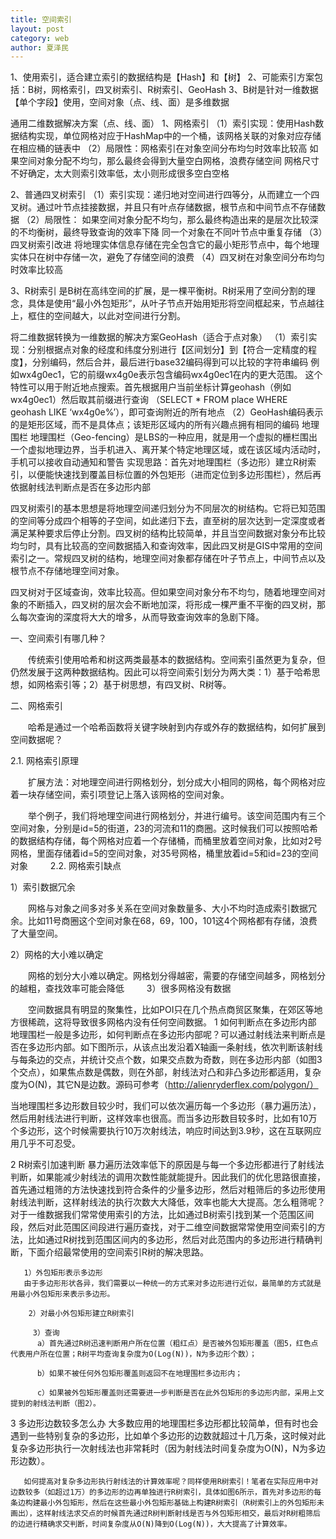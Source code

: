```yaml
---
title: 空间索引
layout: post
category: web
author: 夏泽民
---
```

1、使用索引，适合建立索引的数据结构是【Hash】和【树】 
2、可能索引方案包括：B树，网格索引，四叉树索引、R树索引、GeoHash 
3、B树是针对一维数据【单个字段】使用，空间对象（点、线、面）是多维数据
<!-- more -->
通用二维数据解决方案（点、线、面） 
1、网格索引 
（1）索引实现：使用Hash数据结构实现，单位网格对应于HashMap中的一个桶，该网格关联的对象对应存储在相应桶的链表中 
（2）局限性：网格索引在对象空间分布均匀时效率比较高 
如果空间对象分配不均匀，那么最终会得到大量空白网格，浪费存储空间 
网格尺寸不好确定，太大则索引效率低，太小则形成很多空白空格

2、普通四叉树索引 
（1）索引实现：递归地对空间进行四等分，从而建立一个四叉树。通过叶节点挂接数据，并且只有叶点存储数据，根节点和中间节点不存储数据 
（2）局限性： 
如果空间对象分配不均匀，那么最终构造出来的是层次比较深的不均衡树，最终导致查询的效率下降 
同一个对象在不同叶节点中重复存储 
（3）四叉树索引改进 
将地理实体信息存储在完全包含它的最小矩形节点中，每个地理实体只在树中存储一次，避免了存储空间的浪费 
（4）四叉树在对象空间分布均匀时效率比较高

3、R树索引 
是B树在高纬空间的扩展，是一棵平衡树。R树采用了空间分割的理念，具体是使用“最小外包矩形”，从叶子节点开始用矩形将空间框起来，节点越往上，框住的空间越大，以此对空间进行分割。

将二维数据转换为一维数据的解决方案GeoHash（适合于点对象） 
（1）索引实现：分别根据点对象的经度和纬度分别进行【区间划分】到【符合一定精度的程度】，分别编码，然后合并，最后进行base32编码得到可以比较的字符串编码 
例如wx4g0ec1，它的前缀wx4g0e表示包含编码wx4g0ec1在内的更大范围。 这个特性可以用于附近地点搜索。首先根据用户当前坐标计算geohash（例如wx4g0ec1）然后取其前缀进行查询 （SELECT * FROM place WHERE geohash LIKE ‘wx4g0e%’），即可查询附近的所有地点 
（2）GeoHash编码表示的是矩形区域，而不是具体点；该矩形区域内的所有兴趣点拥有相同的编码
地理围栏 
地理围栏（Geo-fencing）是LBS的一种应用，就是用一个虚拟的栅栏围出一个虚拟地理边界，当手机进入、离开某个特定地理区域，或在该区域内活动时，手机可以接收自动通知和警告 
实现思路：首先对地理围栏（多边形）建立R树索引，以便能快速找到覆盖目标位置的外包矩形（进而定位到多边形围栏），然后再依据射线法判断点是否在多边形内部

四叉树索引的基本思想是将地理空间递归划分为不同层次的树结构。它将已知范围的空间等分成四个相等的子空间，如此递归下去，直至树的层次达到一定深度或者满足某种要求后停止分割。四叉树的结构比较简单，并且当空间数据对象分布比较均匀时，具有比较高的空间数据插入和查询效率，因此四叉树是GIS中常用的空间索引之一。常规四叉树的结构，地理空间对象都存储在叶子节点上，中间节点以及根节点不存储地理空间对象。

四叉树对于区域查询，效率比较高。但如果空间对象分布不均匀，随着地理空间对象的不断插入，四叉树的层次会不断地加深，将形成一棵严重不平衡的四叉树，那么每次查询的深度将大大的增多，从而导致查询效率的急剧下降。

一、空间索引有哪几种？

　　传统索引使用哈希和树这两类最基本的数据结构。空间索引虽然更为复杂，但仍然发展于这两种数据结构。因此可以将空间索引划分为两大类：1）基于哈希思想，如网格索引等；2）基于树思想，有四叉树、R树等。
　　

二、网格索引

　　哈希是通过一个哈希函数将关键字映射到内存或外存的数据结构，如何扩展到空间数据呢？

2.1. 网格索引原理

　　扩展方法：对地理空间进行网格划分，划分成大小相同的网格，每个网格对应着一块存储空间，索引项登记上落入该网格的空间对象。

　　举个例子，我们将地理空间进行网格划分，并进行编号。该空间范围内有三个空间对象，分别是id=5的街道，23的河流和11的商圈。这时候我们可以按照哈希的数据结构存储，每个网格对应着一个存储桶，而桶里放着空间对象，比如对2号网格，里面存储着id=5的空间对象，对35号网格，桶里放着id=5和id=23的空间对象
　　
2.2. 网格索引缺点

1）索引数据冗余

　　网格与对象之间多对多关系在空间对象数量多、大小不均时造成索引数据冗余。比如11号商圈这个空间对象在68，69，100，101这4个网格都有存储，浪费了大量空间。

2）网格的大小难以确定

　　网格的划分大小难以确定。网格划分得越密，需要的存储空间越多，网格划分的越粗，查找效率可能会降低
　　
3）很多网格没有数据

　　空间数据具有明显的聚集性，比如POI只在几个热点商贸区聚集，在郊区等地方很稀疏，这将导致很多网格内没有任何空间数据。
1 如何判断点在多边形内部
      地理围栏一般是多边形，如何判断点在多边形内部呢？可以通过射线法来判断点是否在多边形内部。如下图所示，从该点出发沿着X轴画一条射线，依次判断该射线与每条边的交点，并统计交点个数，如果交点数为奇数，则在多边形内部（如图3个交点），如果焦点数是偶数，则在外部，射线法对凸和非凸多边形都适用，复杂度为O(N)，其它N是边数。源码可参考（http://alienryderflex.com/polygon/）
      
 当地理围栏多边形数目较少时，我们可以依次遍历每一个多边形（暴力遍历法），然后用射线法进行判断，这样效率也很高。而当多边形数目较多时，比如有10万个多边形，这个时候需要执行10万次射线法，响应时间达到3.9秒，这在互联网应用几乎不可忍受。
 
2 R树索引加速判断
       暴力遍历法效率低下的原因是与每一个多边形都进行了射线法判断，如果能减少射线法的调用次数性能就能提升。因此我们的优化思路很直接，首先通过粗筛的方法快速找到符合条件的少量多边形，然后对粗筛后的多边形使用射线法判断，这样射线法的执行次数大大降低，效率也能大大提高。怎么粗筛呢？对于一维数据我们常常使用索引的方法，比如通过B树索引找到某一个范围区间段，然后对此范围区间段进行遍历查找，对于二维空间数据常常使用空间索引的方法，比如通过R树找到范围区间内的多边形，然后对此范围内的多边形进行精确判断，下面介绍最常使用的空间索引R树的解决思路。

       1）外包矩形表示多边形
       由于多边形形状各异，我们需要以一种统一的方式来对多边形进行近似，最简单的方式就是用最小外包矩形来表示多边形。
       
        2）对最小外包矩形建立R树索引
        
         3）查询
          a）首先通过R树迅速判断用户所在位置（粗红点）是否被外包矩形覆盖（图5，红色点代表用户所在位置；R树平均查询复杂度为O(Log(N))，N为多边形个数）；

          b）如果不被任何外包矩形覆盖则返回不在地理围栏多边形内；

          c）如果被外包矩形覆盖则还需要进一步判断是否在此外包矩形的多边形内部，采用上文提到的射线法判断（图2）。

3 多边形边数较多怎么办
       大多数应用的地理围栏多边形都比较简单，但有时也会遇到一些特别复杂的多边形，比如单个多边形的边数就超过十几万条，这时候对此复杂多边形执行一次射线法也非常耗时（因为射线法时间复杂度为O(N)，N为多边形边数）。

       如何提高对复杂多边形执行射线法的计算效率呢？同样使用R树索引！笔者在实际应用中对边数较多（如超过1万）的多边形的边再单独进行R树索引，具体如图6所示，首先对多边形的每条边构建最小外包矩形，然后在这些最小外包矩形基础上构建R树索引（R树索引上的外包矩形未画出），这样射线法求交点的时候首先通过R树判断射线是否与外包矩形相交，最后对R树粗筛后的边进行精确求交判断，时间复杂度从O(N)降到O(Log(N))，大大提高了计算效率。
